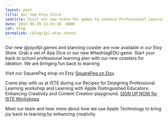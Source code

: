 ```yaml
---
layout: post
title: Our new Etsy Store
seotitle: Visit our new store for games to enhance Professional Learning | Joy of Professional Learning
date: 2017-05-29 13:32:10 -0800
cat: blog
permalink: /blog/jpl-etsy-store/
---
```


Our new @joyofpl games and planning coaster are now available in our Etsy Store. Grab a set of App Dice or our new #HashtagEDU game. Start your back to school professional learning plan with our new coasters for ideation. We are bringing fun back to learning. 

Visit our SquarePeg shop on Etsy <a href="https://www.etsy.com/shop/bethesquarepeg?ref=seller-platform-mcnav">SquarePeg on Etsy</a>

Come play with us at ISTE during our Recipes for Designing Professional Learning workshop and Learning with Apple Distinguished Educators: Enhancing Creativity and Content Creation playground. <a href="https://conference.iste.org/2017/program/search/detail_session.php?id=108675817">SIGN UP NOW for ISTE Workshops</a>  

Meet our team and hear more about how we use Apple Technology to bring joy back to learning by enhancing creativity.

